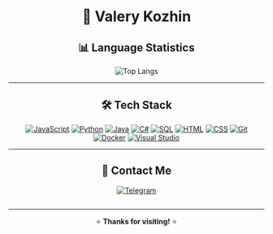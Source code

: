 <div align="center">

<div align="center">

# 🚀 Valery Kozhin

## 📊 Language Statistics

![Top Langs](https://github-readme-stats.vercel.app/api/top-langs/?username=valeru19&layout=donut&exclude_repo=Web-developments&langs_count=8)

---

## 🛠️ Tech Stack

[![JavaScript](https://img.shields.io/badge/JavaScript-F7DF1E?style=flat&logo=javascript&logoColor=black)](https://developer.mozilla.org/en-US/docs/Web/JavaScript)
[![Python](https://img.shields.io/badge/Python-3776AB?style=flat&logo=python&logoColor=white)](https://docs.python.org/3/)
[![Java](https://img.shields.io/badge/Java-ED8B00?style=flat&logo=openjdk&logoColor=white)](https://docs.oracle.com/en/java/)
[![C#](https://img.shields.io/badge/C%23-239120?style=flat&logo=c-sharp&logoColor=white)](https://learn.microsoft.com/en-us/dotnet/csharp/)
[![SQL](https://img.shields.io/badge/SQL-4479A1?style=flat&logo=mysql&logoColor=white)](https://dev.mysql.com/doc/)
[![HTML](https://img.shields.io/badge/HTML-E34F26?style=flat&logo=html5&logoColor=white)](https://developer.mozilla.org/en-US/docs/Web/HTML)
[![CSS](https://img.shields.io/badge/CSS-1572B6?style=flat&logo=css3&logoColor=white)](https://developer.mozilla.org/en-US/docs/Web/CSS)
[![Git](https://img.shields.io/badge/Git-F05032?style=flat&logo=git&logoColor=white)](https://git-scm.com/doc)
[![Docker](https://img.shields.io/badge/Docker-2496ED?style=flat&logo=docker&logoColor=white)](https://docs.docker.com/)
[![Visual Studio](https://img.shields.io/badge/Visual_Studio-5C2D91?style=flat&logo=visual-studio&logoColor=white)](https://learn.microsoft.com/en-us/visualstudio/)

---
## 📱 Contact Me

[![Telegram](https://img.shields.io/badge/Telegram-2CA5E0?style=for-the-badge&logo=telegram&logoColor=white)](https://t.me/Desert_Lis)
<div align="center">
  <img src="https://komarev.com/ghpvc/?username=valery19&style=flat-square&color=blue" alt=""/>
</div>

---

⭐ **Thanks for visiting!** ⭐

</div>

